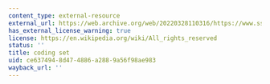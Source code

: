 ```yaml
---
content_type: external-resource
external_url: https://web.archive.org/web/20220328110316/https://www.ssc.wisc.edu/abortionstudy/coding/codingmainframeset.htm
has_external_license_warning: true
license: https://en.wikipedia.org/wiki/All_rights_reserved
status: ''
title: coding set
uid: ce637494-8d47-4886-a288-9a56f98ae983
wayback_url: ''
---
```

